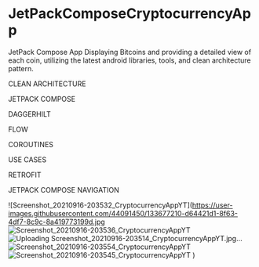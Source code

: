 # JetPackComposeCryptocurrencyApp

JetPack Compose App Displaying Bitcoins and providing a detailed view of each coin, utilizing the latest android libraries, tools, and clean architecture pattern.

CLEAN ARCHITECTURE

JETPACK COMPOSE

DAGGERHILT

FLOW

COROUTINES

USE CASES

RETROFIT

JETPACK COMPOSE NAVIGATION


![Screenshot_20210916-203532_CryptocurrencyAppYT](https://user-images.githubusercontent.com/44091450/133677210-d64421d1-8f63-4df7-8c9c-8a419773199d.jpg
![Screenshot_20210916-203536_CryptocurrencyAppYT](https://user-images.githubusercontent.com/44091450/133677275-84999561-60c3-4678-97ad-bfbc25036b36.jpg)
![Uploading Screenshot_20210916-203514_CryptocurrencyAppYT.jpg…]()
![Screenshot_20210916-203554_CryptocurrencyAppYT](https://user-images.githubusercontent.com/44091450/133677355-e8f08b54-ed0d-4d13-ba2b-b82e758b093d.jpg)
![Screenshot_20210916-203545_CryptocurrencyAppYT](https://user-images.githubusercontent.com/44091450/133677358-b597c420-8ad5-4e25-ad44-5dbe1c8e1dda.jpg)
)

